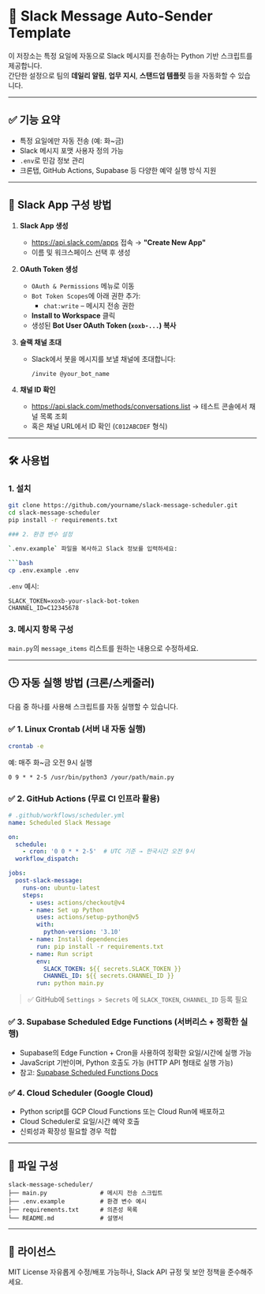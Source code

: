 

# 📨 Slack Message Auto-Sender Template

이 저장소는 특정 요일에 자동으로 Slack 메시지를 전송하는 Python 기반 스크립트를 제공합니다.  
간단한 설정으로 팀의 **데일리 알림**, **업무 지시**, **스탠드업 템플릿** 등을 자동화할 수 있습니다.

---

## ✅ 기능 요약

- 특정 요일에만 자동 전송 (예: 화~금)
- Slack 메시지 포맷 사용자 정의 가능
- `.env`로 민감 정보 관리
- 크론탭, GitHub Actions, Supabase 등 다양한 예약 실행 방식 지원

---

## 🔧 Slack App 구성 방법

1. **Slack App 생성**
   - https://api.slack.com/apps 접속 → **"Create New App"**
   - 이름 및 워크스페이스 선택 후 생성

2. **OAuth Token 생성**
   - `OAuth & Permissions` 메뉴로 이동
   - `Bot Token Scopes`에 아래 권한 추가:
     - `chat:write` – 메시지 전송 권한
   - **Install to Workspace** 클릭
   - 생성된 **Bot User OAuth Token (`xoxb-...`) 복사**

3. **슬랙 채널 초대**
   - Slack에서 봇을 메시지를 보낼 채널에 초대합니다:
     ```
     /invite @your_bot_name
     ```

4. **채널 ID 확인**
   - https://api.slack.com/methods/conversations.list → 테스트 콘솔에서 채널 목록 조회
   - 혹은 채널 URL에서 ID 확인 (`C012ABCDEF` 형식)

---

## 🛠️ 사용법

### 1. 설치

```bash
git clone https://github.com/yourname/slack-message-scheduler.git
cd slack-message-scheduler
pip install -r requirements.txt

### 2. 환경 변수 설정

`.env.example` 파일을 복사하고 Slack 정보를 입력하세요:

```bash
cp .env.example .env
```

`.env` 예시:

```env
SLACK_TOKEN=xoxb-your-slack-bot-token
CHANNEL_ID=C12345678
```

### 3. 메시지 항목 구성

`main.py`의 `message_items` 리스트를 원하는 내용으로 수정하세요.

---

## 🕒 자동 실행 방법 (크론/스케줄러)

다음 중 하나를 사용해 스크립트를 자동 실행할 수 있습니다.

### ✅ 1. Linux Crontab (서버 내 자동 실행)

```bash
crontab -e
```

예: 매주 화\~금 오전 9시 실행

```
0 9 * * 2-5 /usr/bin/python3 /your/path/main.py
```

### ✅ 2. GitHub Actions (무료 CI 인프라 활용)

```yaml
# .github/workflows/scheduler.yml
name: Scheduled Slack Message

on:
  schedule:
    - cron: '0 0 * * 2-5'  # UTC 기준 → 한국시간 오전 9시
  workflow_dispatch:

jobs:
  post-slack-message:
    runs-on: ubuntu-latest
    steps:
      - uses: actions/checkout@v4
      - name: Set up Python
        uses: actions/setup-python@v5
        with:
          python-version: '3.10'
      - name: Install dependencies
        run: pip install -r requirements.txt
      - name: Run script
        env:
          SLACK_TOKEN: ${{ secrets.SLACK_TOKEN }}
          CHANNEL_ID: ${{ secrets.CHANNEL_ID }}
        run: python main.py
```

> ✅ GitHub에 `Settings > Secrets` 에 `SLACK_TOKEN`, `CHANNEL_ID` 등록 필요

### ✅ 3. Supabase Scheduled Edge Functions (서버리스 + 정확한 실행)

* Supabase의 Edge Function + Cron을 사용하여 정확한 요일/시간에 실행 가능
* JavaScript 기반이며, Python 호출도 가능 (HTTP API 형태로 실행 가능)
* 참고: [Supabase Scheduled Functions Docs](https://supabase.com/docs/guides/functions/schedule-functions)

### ✅ 4. Cloud Scheduler (Google Cloud)

* Python script를 GCP Cloud Functions 또는 Cloud Run에 배포하고
* Cloud Scheduler로 요일/시간 예약 호출
* 신뢰성과 확장성 필요할 경우 적합

---

## 📂 파일 구성

```
slack-message-scheduler/
├── main.py               # 메시지 전송 스크립트
├── .env.example          # 환경 변수 예시
├── requirements.txt      # 의존성 목록
└── README.md             # 설명서
```

---

## 📄 라이선스

MIT License
자유롭게 수정/배포 가능하나, Slack API 규정 및 보안 정책을 준수해주세요.



